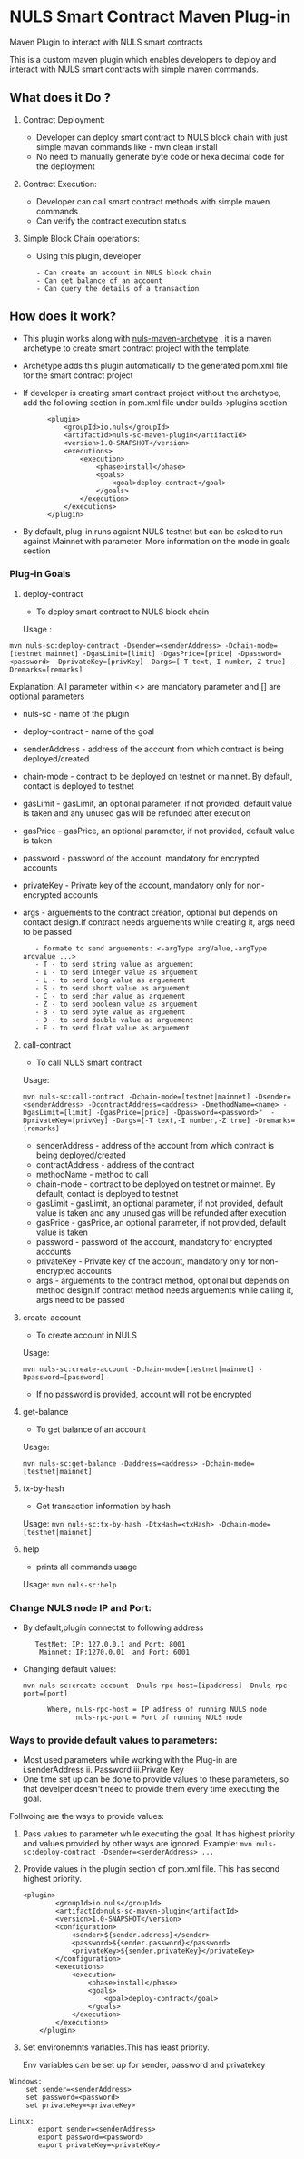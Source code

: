 # NULS Smart Contract Maven Plug-in
Maven Plugin to interact with NULS smart contracts

This is a custom maven plugin which enables developers to deploy and interact with NULS smart contracts with simple maven commands.

## What does it Do ?


1. Contract Deployment:
    - Developer can deploy smart contract to NULS block chain with just simple mavan commands like - mvn clean install
    - No need to manually generate byte code or hexa decimal code for the deployment
    
2. Contract Execution:
    - Developer can call smart contract methods with simple maven commands
    - Can verify the contract execution status

3. Simple Block Chain operations:
    - Using this plugin, developer
    
          - Can create an account in NULS block chain
          - Can get balance of an account
          - Can query the details of a transaction
          
          
## How does it work?

- This plugin works along with [nuls-maven-archetype](https://github.com/naveen7252/nuls-maven-archetype) , it is a maven archetype to   create smart contract project with the template.
- Archetype adds this plugin automatically to the generated pom.xml file for the smart contract project
- If developer is creating smart contract project without the archetype, add the following section in pom.xml file under builds->plugins section
  
            <plugin>
                <groupId>io.nuls</groupId>
                <artifactId>nuls-sc-maven-plugin</artifactId>
                <version>1.0-SNAPSHOT</version>
                <executions>
                    <execution>
                        <phase>install</phase>
                        <goals>
                            <goal>deploy-contract</goal>
                        </goals>
                    </execution>
                </executions>
            </plugin>
         
        
        
- By default, plug-in runs agaisnt NULS testnet but can be asked to run against Mainnet with <mode> parameter. More information on the mode in goals section        

### Plug-in Goals

1. deploy-contract

    - To deploy smart contract to NULS block chain
    
    Usage : 
    
`mvn nuls-sc:deploy-contract -Dsender=<senderAddress> -Dchain-mode=[testnet|mainnet] -DgasLimit=[limit] -DgasPrice=[price] -Dpassword=<password> -DprivateKey=[privKey] -Dargs=[-T text,-I number,-Z true] -Dremarks=[remarks]`

  Explanation: All parameter within <> are mandatory parameter and [] are optional parameters
   
   - nuls-sc - name of the plugin
   - deploy-contract - name of the goal
   - senderAddress  - address of the account from which contract is being deployed/created
   - chain-mode - contract to be deployed on testnet or mainnet. By default, contact is deployed to testnet
   - gasLimit  - gasLimit, an optional parameter, if not provided, default value is taken and any unused gas will be refunded after execution
   - gasPrice  - gasPrice, an optional parameter, if not provided, default value is taken
   - password  - password of the account, mandatory for encrypted accounts
   - privateKey - Private key of the account, mandatory only for non-encrypted accounts
   - args  - arguements to the contract creation, optional but depends on contact design.If contract needs arguements while creating it, args need to be passed
   
            - formate to send arguements: <-argType argValue,-argType argvalue ...>
            - T - to send string value as arguement
            - I - to send integer value as arguement
            - L - to send long value as arguement
            - S - to send short value as arguement
            - C - to send char value as arguement
            - Z - to send boolean value as arguement
            - B - to send byte value as arguement
            - D - to send double value as arguement
            - F - to send float value as arguement



2. call-contract

   - To call NULS smart contract
   
   Usage: 
   
   `mvn nuls-sc:call-contract -Dchain-mode=[testnet|mainnet] -Dsender=<senderAddress> -DcontractAddress=<address> -DmethodName=<name> -DgasLimit=[limit] -DgasPrice=[price] -Dpassword=<password>"  -DprivateKey=[privKey] -Dargs=[-T text,-I number,-Z true] -Dremarks=[remarks] `
   
    - senderAddress  - address of the account from which contract is being deployed/created
    - contractAddress - address of the contract
    - methodName  - method to call
    - chain-mode - contract to be deployed on testnet or mainnet. By default, contact is deployed to testnet
    - gasLimit  - gasLimit, an optional parameter, if not provided, default value is taken and any unused gas will be refunded after execution
    - gasPrice  - gasPrice, an optional parameter, if not provided, default value is taken
    - password  - password of the account, mandatory for encrypted accounts
    - privateKey - Private key of the account, mandatory only for non-encrypted accounts
    - args  - arguements to the contract method, optional but depends on method design.If contract method needs arguements while calling it, args need to be passed



3. create-account
  
   - To create account in NULS
   
   Usage:
   
   `mvn nuls-sc:create-account -Dchain-mode=[testnet|mainnet] -Dpassword=[password]`
   
   - If no password is provided, account will not be encrypted
   
   
   
4. get-balance

    - To get balance of an account
    
    Usage:
    
    `mvn nuls-sc:get-balance -Daddress=<address> -Dchain-mode=[testnet|mainnet]`
    
    
    
5. tx-by-hash

    - Get transaction information by hash
    
    Usage:
    `mvn nuls-sc:tx-by-hash -DtxHash=<txHash> -Dchain-mode=[testnet|mainnet]`
    
    
    
6. help

      - prints all commands usage
      
     Usage:
     `mvn nuls-sc:help`
     
    
### Change NULS node IP and Port:

 - By default,plugin connectst to following address
 
          TestNet: IP: 127.0.0.1 and Port: 8001
           Mainnet: IP:1270.0.01  and Port: 6001
                
 - Changing default values:
 
      `mvn nuls-sc:create-account -Dnuls-rpc-host=[ipaddress] -Dnuls-rpc-port=[port]`
             
             Where, nuls-rpc-host = IP address of running NULS node
                    nuls-rpc-port = Port of running NULS node
                    
 ### Ways to provide default values to parameters:
 
 - Most used parameters while working with the Plug-in are i.senderAddress  ii. Password iii.Private Key
 - One time set up can be done to provide values to these parameters, so that develper doesn't need to provide them every time executing the goal.
 
 Follwoing are the ways to provide  values:
 
 1. Pass values to parameter while executing the goal. It has highest priority and values provided by other ways are ignored.
     Example: `mvn nuls-sc:deploy-contract -Dsender=<senderAddress> ...`
     
 2. Provide values in the plugin section of pom.xml file. This has second highest priority.
        
        <plugin>
                <groupId>io.nuls</groupId>
                <artifactId>nuls-sc-maven-plugin</artifactId>
                <version>1.0-SNAPSHOT</version>
                <configuration>
                    <sender>${sender.address}</sender>
                    <password>${sender.password}</password>
                    <privateKey>${sender.privateKey}</privateKey>
                </configuration>
                <executions>
                    <execution>
                        <phase>install</phase>
                        <goals>
                            <goal>deploy-contract</goal>
                        </goals>
                    </execution>
                </executions>
            </plugin>
            
  3. Set environemnts variables.This has least priority.
  
        Env variables can be set up for sender, password and privatekey
        
    Windows:  
        set sender=<senderAddress>
        set password=<password>
        set privateKey=<privateKey>
    
    Linux:
           export sender=<senderAddress>
           export password=<password>
           export privateKey=<privateKey>
           
           
